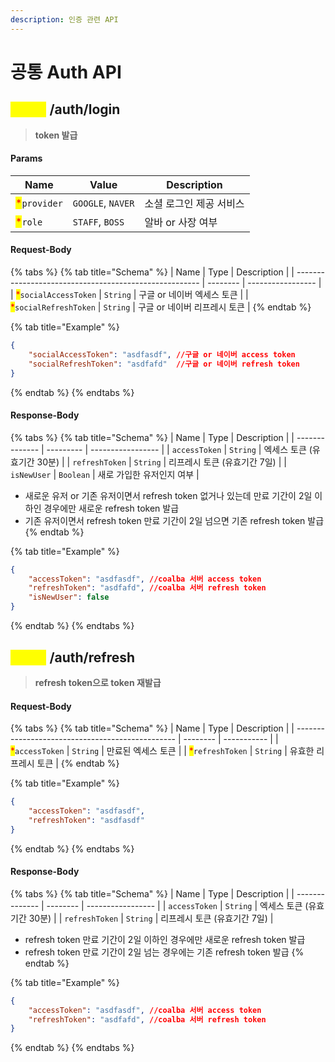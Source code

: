```yaml
---
description: 인증 관련 API
---
```


# 공통 Auth API

## <mark style="color:yellow;">POST</mark> /auth/login

> **token 발급**

#### Params

| Name                                         | Value             | Description   |
| -------------------------------------------- | ----------------- | ------------- |
| <mark style="color:red;">\*</mark>`provider` | `GOOGLE`, `NAVER` | 소셜 로그인 제공 서비스 |
| <mark style="color:red;">\*</mark>`role`     | `STAFF`, `BOSS`   | 알바 or 사장 여부   |

#### Request-Body

{% tabs %}
{% tab title="Schema" %}
| Name                                                   | Type     | Description       |
| ------------------------------------------------------ | -------- | ----------------- |
| <mark style="color:red;">\*</mark>`socialAccessToken`  | `String` | 구글 or 네이버 엑세스 토큰  |
| <mark style="color:red;">\*</mark>`socialRefreshToken` | `String` | 구글 or 네이버 리프레시 토큰 |
{% endtab %}

{% tab title="Example" %}
```json
{
    "socialAccessToken": "asdfasdf", //구글 or 네이버 access token
    "socialRefreshToken": "asdfafd"  //구글 or 네이버 refresh token
}
```
{% endtab %}
{% endtabs %}

#### Response-Body

{% tabs %}
{% tab title="Schema" %}
| Name           | Type      | Description       |
| -------------- | --------- | ----------------- |
| `accessToken`  | `String`  | 엑세스 토큰 (유효기간 30분) |
| `refreshToken` | `String`  | 리프레시 토큰 (유효기간 7일) |
| `isNewUser`    | `Boolean` | 새로 가입한 유저인지 여부    |

* 새로운 유저 or 기존 유저이면서 refresh token 없거나 있는데 만료 기간이 2일 이하인 경우에만 새로운 refresh token 발급&#x20;
* 기존 유저이면서 refresh token 만료 기간이 2일 넘으면 기존 refresh token 발급&#x20;
{% endtab %}

{% tab title="Example" %}
```json
{
    "accessToken": "asdfasdf", //coalba 서버 access token
    "refreshToken": "asdfafd", //coalba 서버 refresh token
    "isNewUser": false
}
```
{% endtab %}
{% endtabs %}





## <mark style="color:yellow;">POST</mark> /auth/refresh

> **refresh token으로 token 재발급**

#### Request-Body

{% tabs %}
{% tab title="Schema" %}
| Name                                             | Type     | Description |
| ------------------------------------------------ | -------- | ----------- |
| <mark style="color:red;">\*</mark>`accessToken`  | `String` | 만료된 엑세스 토큰  |
| <mark style="color:red;">\*</mark>`refreshToken` | `String` | 유효한 리프레시 토큰 |
{% endtab %}

{% tab title="Example" %}
```json
{
    "accessToken": "asdfasdf", 
    "refreshToken": "asdfasdf"
}
```
{% endtab %}
{% endtabs %}

#### Response-Body

{% tabs %}
{% tab title="Schema" %}
| Name           | Type     | Description       |
| -------------- | -------- | ----------------- |
| `accessToken`  | `String` | 엑세스 토큰 (유효기간 30분) |
| `refreshToken` | `String` | 리프레시 토큰 (유효기간 7일) |

* refresh token 만료 기간이 2일 이하인 경우에만 새로운 refresh token 발급&#x20;
* refresh token 만료 기간이 2일 넘는 경우에는 기존 refresh token 발급
{% endtab %}

{% tab title="Example" %}
```json
{
    "accessToken": "asdfasdf", //coalba 서버 access token
    "refreshToken": "asdfafd", //coalba 서버 refresh token
}
```
{% endtab %}
{% endtabs %}

